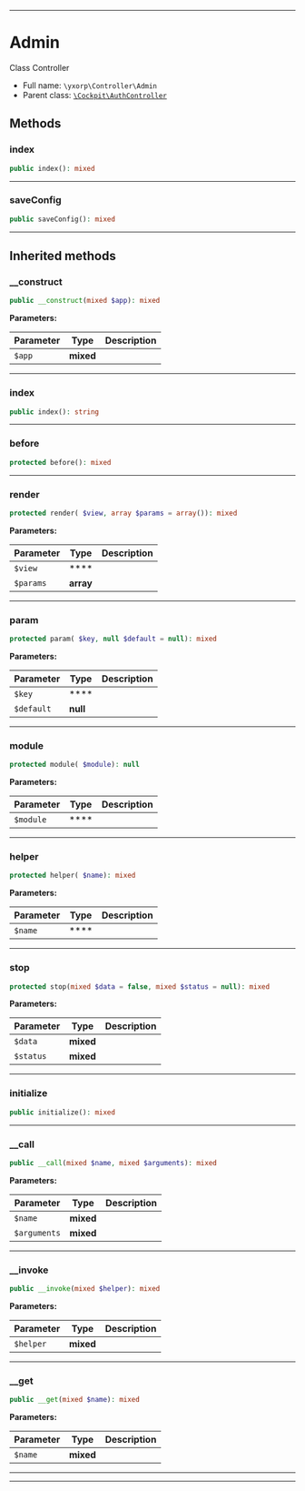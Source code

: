 ***

# Admin

Class Controller



* Full name: `\yxorp\Controller\Admin`
* Parent class: [`\Cockpit\AuthController`](../../Cockpit/AuthController.md)




## Methods


### index



```php
public index(): mixed
```











***

### saveConfig



```php
public saveConfig(): mixed
```











***


## Inherited methods


### __construct



```php
public __construct(mixed $app): mixed
```








**Parameters:**

| Parameter | Type | Description |
|-----------|------|-------------|
| `$app` | **mixed** |  |




***

### index



```php
public index(): string
```











***

### before



```php
protected before(): mixed
```











***

### render



```php
protected render( $view, array $params = array()): mixed
```








**Parameters:**

| Parameter | Type | Description |
|-----------|------|-------------|
| `$view` | **** |  |
| `$params` | **array** |  |




***

### param



```php
protected param( $key, null $default = null): mixed
```








**Parameters:**

| Parameter | Type | Description |
|-----------|------|-------------|
| `$key` | **** |  |
| `$default` | **null** |  |




***

### module



```php
protected module( $module): null
```








**Parameters:**

| Parameter | Type | Description |
|-----------|------|-------------|
| `$module` | **** |  |




***

### helper



```php
protected helper( $name): mixed
```








**Parameters:**

| Parameter | Type | Description |
|-----------|------|-------------|
| `$name` | **** |  |




***

### stop



```php
protected stop(mixed $data = false, mixed $status = null): mixed
```








**Parameters:**

| Parameter | Type | Description |
|-----------|------|-------------|
| `$data` | **mixed** |  |
| `$status` | **mixed** |  |




***

### initialize



```php
public initialize(): mixed
```











***

### __call



```php
public __call(mixed $name, mixed $arguments): mixed
```








**Parameters:**

| Parameter | Type | Description |
|-----------|------|-------------|
| `$name` | **mixed** |  |
| `$arguments` | **mixed** |  |




***

### __invoke



```php
public __invoke(mixed $helper): mixed
```








**Parameters:**

| Parameter | Type | Description |
|-----------|------|-------------|
| `$helper` | **mixed** |  |




***

### __get



```php
public __get(mixed $name): mixed
```








**Parameters:**

| Parameter | Type | Description |
|-----------|------|-------------|
| `$name` | **mixed** |  |




***


***

